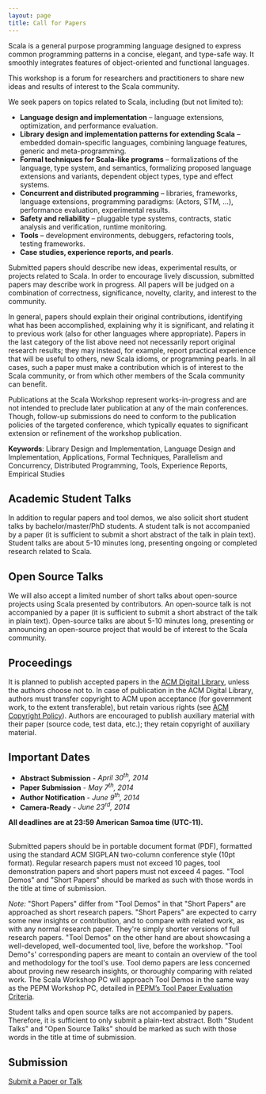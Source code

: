 ```yaml
---
layout: page
title: Call for Papers
---
```


Scala is a general purpose programming language designed to express common
programming patterns in a concise, elegant, and type-safe way. It smoothly
integrates features of object-oriented and functional languages.

This workshop is a forum for researchers and practitioners to share new ideas
and results of interest to the Scala community.

We seek papers on topics related to Scala, including (but not limited to):

- **Language design and implementation** – language extensions, optimization, and performance evaluation.
- **Library design and implementation patterns for extending Scala** – embedded domain-specific languages, combining language features, generic and meta-programming.
- **Formal techniques for Scala-like programs** – formalizations of the language, type system, and semantics, formalizing proposed language extensions and variants, dependent object types, type and effect systems.
- **Concurrent and distributed programming** – libraries, frameworks, language extensions, programming paradigms: (Actors, STM, …), performance evaluation, experimental results.
- **Safety and reliability** – pluggable type systems, contracts, static analysis and verification, runtime monitoring.
- **Tools** – development environments, debuggers, refactoring tools, testing frameworks.
- **Case studies, experience reports, and pearls**.

Submitted papers should describe new ideas, experimental results, or projects
related to Scala. In order to encourage lively discussion, submitted papers
may describe work in progress. All papers will be judged on a combination of
correctness, significance, novelty, clarity, and interest to the community.

In general, papers should explain their original contributions, identifying
what has been accomplished, explaining why it is significant, and relating it
to previous work (also for other languages where appropriate). Papers in the
last category of the list above need not necessarily report original research
results; they may instead, for example, report practical experience that will
be useful to others, new Scala idioms, or programming pearls. In all cases,
such a paper must make a contribution which is of interest to the Scala
community, or from which other members of the Scala community can benefit.

Publications at the Scala Workshop represent works-in-progress and are not
intended to preclude later publication at any of the main conferences. Though,
follow-up submissions do need to conform to the publication policies of the
targeted conference, which typically equates to significant extension or
refinement of the workshop publication.

**Keywords**: Library Design and Implementation, Language Design and
Implementation, Applications, Formal Techniques, Parallelism and Concurrency,
Distributed Programming, Tools, Experience Reports, Empirical Studies

## Academic Student Talks

In addition to regular papers and tool demos, we also solicit short student
talks by bachelor/master/PhD students. A student talk is not accompanied by a
paper (it is sufficient to submit a short abstract of the talk in plain text).
Student talks are about 5-10 minutes long, presenting ongoing or completed
research related to Scala.

## Open Source Talks

We will also accept a limited number of short talks about open-source projects
using Scala presented by contributors. An open-source talk is not accompanied
by a paper (it is sufficient to submit a short abstract of the talk in plain
text). Open-source talks are about 5-10 minutes long, presenting or announcing
an open-source project that would be of interest to the Scala community.

## Proceedings

It is planned to publish accepted papers in the [ACM Digital Library](http://dl.acm.org/), unless
the authors choose not to. In case of publication in the ACM Digital Library,
authors must transfer copyright to ACM upon acceptance (for government work,
to the extent transferable), but retain various rights (see [ACM Copyright Policy](http://www.acm.org/publications/policies/copyright_policy)).
Authors are encouraged to publish auxiliary material with their paper
(source code, test data, etc.); they retain copyright of auxiliary material.


## Important Dates

<div class="important-dates">
  <ul>
    <li><strong>Abstract Submission</strong> - <i>April 30<sup>th</sup>, 2014</i></li>
    <li><strong>Paper Submission</strong> - <i>May 7<sup>th</sup>, 2014</i></li>
    <li><strong>Author Notification</strong> - <i>June 9<sup>th</sup>, 2014</i></li>
    <li><strong>Camera-Ready</strong> - <i>June 23<sup>rd</sup>, 2014</i></li>
  </ul>
</div>

<div class="centered">
  <strong>All deadlines are at 23:59 American Samoa time (UTC-11).</strong>
</div>
<br/>

Submitted papers should be in portable document format (PDF), formatted using
the standard ACM SIGPLAN two-column conference style (10pt format). Regular
research papers must not exceed 10 pages, tool demonstration papers and short
papers must not exceed 4 pages. "Tool Demos" and "Short Papers" should be
marked as such with those words in the title at time of submission.

_Note:_ "Short Papers" differ from "Tool Demos" in that "Short Papers" are
approached as short research papers. "Short Papers" are expected to carry some
new insights or contribution, and to compare with related work, as with any
normal research paper. They're simply shorter versions of full research
papers. "Tool Demos" on the other hand are about showcasing a well-developed,
well-documented tool, live, before the workshop. "Tool Demo"s' corresponding
papers are meant to contain an overview of the tool and methodology for the
tool's use. Tool demo papers are less concerned about proving new research
insights, or thoroughly comparing with related work. The Scala Workshop PC
will approach Tool Demos in the same way as the PEPM Workshop PC, detailed in
[PEPM’s Tool Paper Evaluation Criteria](http://www.program-transformation.org/PEPM14/ToolPaperAdvice).

Student talks and open source talks are not accompanied by papers. Therefore,
it is sufficient to only submit a plain-text abstract. Both "Student Talks"
and "Open Source Talks" should be marked as such with those words in the title
at time of submission.

## Submission

<div class="centered">
  <a href="https://www.easychair.org/conferences/?conf=scala2014" class="btn btn-outline btn-lg">Submit a Paper or Talk</a>
</div>

<!-- The submission site is now closed to new submissions. Authors who have
submitted papers may view or download their submission via EasyChair
[https://www.easychair.org/conferences/?conf=scala2014](https://www.easychair.org/conferences/?conf=scala2014)
 -->
